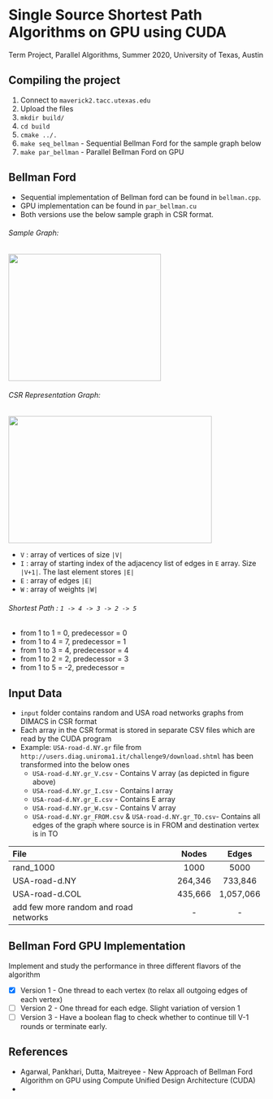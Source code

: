 # Single Source Shortest Path Algorithms on GPU using CUDA
Term Project, Parallel Algorithms, Summer 2020, University of Texas, Austin

## Compiling the project

1. Connect to `maverick2.tacc.utexas.edu`
2. Upload the files
3. `mkdir build/`
4. `cd build`
5. `cmake ../.`
6. `make seq_bellman` - Sequential Bellman Ford for the sample graph below
7. `make par_bellman` - Parallel Bellman Ford on GPU 

## Bellman Ford
* Sequential implementation of Bellman ford can be found in `bellman.cpp`. 
* GPU implementation can be found in `par_bellman.cu`
* Both versions use the below sample graph in CSR format.

###### Sample Graph:
<div>
<img src="https://user-images.githubusercontent.com/48846576/89080545-cb4dba00-d34e-11ea-8dbd-6e7f4b897bb5.png" height="250" width="300"/>
</div>

###### CSR Representation Graph:
<div>
<img src="https://user-images.githubusercontent.com/48846576/89236974-ac9e2c00-d5b7-11ea-9996-dca858eb0535.jpg" height="250" width="400"/>
</div>

- `V` : array of vertices of size `|V|`
- `I` : array of starting index of the adjacency list of edges in `E` array. Size `|V+1|`. The last element stores `|E|`
- `E` : array of edges `|E|`
- `W` : array of weights `|W|`
 
###### Shortest Path : `1 -> 4 -> 3 -> 2 -> 5`
- from 1 to 1 = 0, predecessor = 0
- from 1 to 4 = 7, predecessor = 1
- from 1 to 3 = 4, predecessor = 4
- from 1 to 2 = 2, predecessor = 3
- from 1 to 5 = -2, predecessor = 

## Input Data

- `input` folder contains random and USA road networks graphs from DIMACS in CSR format
- Each array in the CSR format is stored in separate CSV files which are read by the CUDA program
- Example: `USA-road-d.NY.gr` file from `http://users.diag.uniroma1.it/challenge9/download.shtml` has been transformed into the below ones
    - `USA-road-d.NY.gr_V.csv` - Contains V array (as depicted in figure above)
    - `USA-road-d.NY.gr_I.csv` - Contains I array
    - `USA-road-d.NY.gr_E.csv` - Contains E array
    - `USA-road-d.NY.gr_W.csv` - Contains V array
    - `USA-road-d.NY.gr_FROM.csv` & `USA-road-d.NY.gr_TO.csv`- Contains all edges of the graph where source is in FROM and destination vertex is in TO
    
| File | Nodes | Edges |
| :---         |     :---:      |        :---: |
| rand_1000   | 1000     | 5000    |
| USA-road-d.NY     |  264,346       |  733,846     |
| USA-road-d.COL     |  435,666       |  1,057,066     |
| add few more random and road networks     |  -       |  -     |
    
## Bellman Ford GPU Implementation
Implement and study the performance in three different flavors of the algorithm
- [x] Version 1 - One thread to each vertex (to relax all outgoing edges of each vertex)
- [ ] Version 2 - One thread for each edge. Slight variation of version 1
- [ ] Version 3 - Have a boolean flag to check whether to continue till V-1 rounds or terminate early.

## References
- Agarwal, Pankhari, Dutta, Maitreyee - New Approach of Bellman Ford Algorithm on GPU using Compute Unified Design Architecture (CUDA)
- 